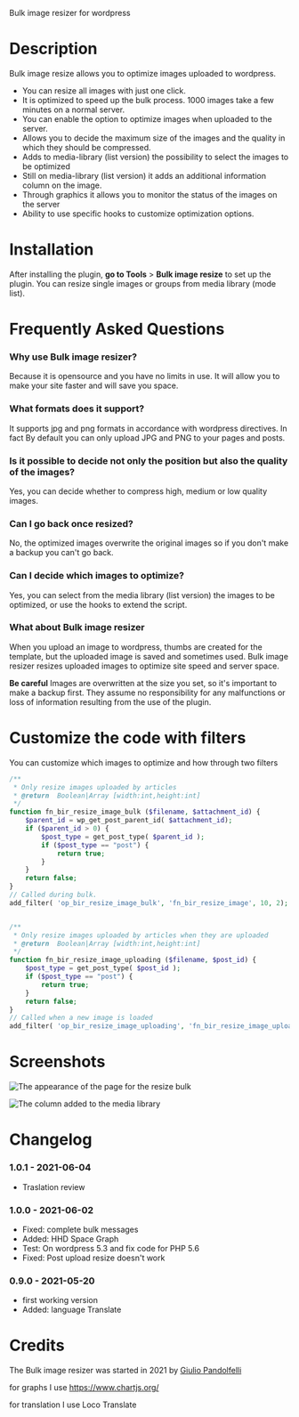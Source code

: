 Bulk image resizer for wordpress

# Description

Bulk image resize allows you to optimize images uploaded to wordpress.

- You can resize all images with just one click.
- It is optimized to speed up the bulk process. 1000 images take a few minutes on a normal server.
- You can enable the option to optimize images when uploaded to the server.
- Allows you to decide the maximum size of the images and the quality in which they should be compressed.
- Adds to media-library (list version) the possibility to select the images to be optimized
- Still on media-library (list version) it adds an additional information column on the image.
- Through graphics it allows you to monitor the status of the images on the server
- Ability to use specific hooks to customize optimization options.


# Installation

After installing the plugin, **go to Tools** > **Bulk image resize** to set up the plugin.
You can resize single images or groups from media library (mode list).

# Frequently Asked Questions

### Why use Bulk image resizer?
Because it is opensource and you have no limits in use. It will allow you to make your site faster and will save you space.

### What formats does it support?
It supports jpg and png formats in accordance with wordpress directives. In fact By default you can only upload JPG and PNG to your pages and posts.

### Is it possible to decide not only the position but also the quality of the images?
Yes, you can decide whether to compress high, medium or low quality images.

### Can I go back once resized?
No, the optimized images overwrite the original images so if you don't make a backup you can't go back.

### Can I decide which images to optimize?
Yes, you can select from the media library (list version) the images to be optimized, or use the hooks to extend the script.

### What about Bulk image resizer
When you upload an image to wordpress, thumbs are created for the template, but the uploaded image is saved and sometimes used.
Bulk image resizer resizes uploaded images to optimize site speed and server space.

**Be careful**
Images are overwritten at the size you set, so it's important to make a backup first.
They assume no responsibility for any malfunctions or loss of information resulting from the use of the plugin.

# Customize the code with filters
You can customize which images to optimize and how through two filters

```php
/**
 * Only resize images uploaded by articles
 * @return  Boolean|Array [width:int,height:int]
 */
function fn_bir_resize_image_bulk ($filename, $attachment_id) {
	$parent_id = wp_get_post_parent_id( $attachment_id);
	if ($parent_id > 0) {
		$post_type = get_post_type( $parent_id );
		if ($post_type == "post") {
			return true;
		}
	}
	return false;
}
// Called during bulk.
add_filter( 'op_bir_resize_image_bulk', 'fn_bir_resize_image', 10, 2);


/**
 * Only resize images uploaded by articles when they are uploaded
 * @return  Boolean|Array [width:int,height:int]
 */
function fn_bir_resize_image_uploading ($filename, $post_id) {
	$post_type = get_post_type( $post_id );
	if ($post_type == "post") {
		return true;
	}
	return false;
}
// Called when a new image is loaded
add_filter( 'op_bir_resize_image_uploading', 'fn_bir_resize_image_uploading', 10, 2);

```

# Screenshots
 
![The appearance of the page for the resize bulk](https://raw.githubusercontent.com/giuliopanda/bulk-image-resizer/main/assets/screenshot-1.jpg)


![The column added to the media library](https://raw.githubusercontent.com/giuliopanda/bulk-image-resizer/main/assets/screenshot-2.jpg)


# Changelog

### 1.0.1 - 2021-06-04
* Traslation review 

### 1.0.0 - 2021-06-02 
* Fixed: complete bulk messages
* Added: HHD Space Graph
* Test: On wordpress 5.3 and fix code for PHP 5.6
* Fixed: Post upload resize doesn't work

### 0.9.0 - 2021-05-20 
* first working version
* Added: language Translate


# Credits
The Bulk image resizer was started in 2021 by [Giulio Pandolfelli](giuliopanda@gmail.com) 

for graphs I use https://www.chartjs.org/

for translation I use Loco Translate 